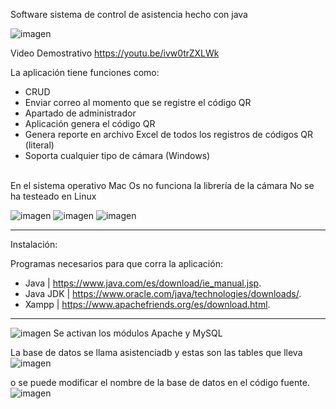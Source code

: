 Software sistema de control de asistencia hecho con java 


![imagen](https://github.com/terqo/asistenciaJAVA/assets/44992155/c38e8091-03e6-4bda-afe9-dfd4ee47fce5)

Video Demostrativo
https://youtu.be/ivw0trZXLWk

La aplicación tiene funciones como: 
- CRUD
- Enviar correo al momento que se registre el código QR
- Apartado de administrador
- Aplicación genera el código QR
- Genera reporte en archivo Excel de todos los registros de códigos QR (literal)
- Soporta cualquier tipo de cámara (Windows)
<br>
En el sistema operativo Mac Os no funciona la librería de la cámara 
No se ha testeado en Linux

![imagen](https://github.com/terqo/asistenciaJAVA/assets/44992155/03512fd2-be83-4892-aabd-a333801ee1b6)
![imagen](https://github.com/terqo/asistenciaJAVA/assets/44992155/bf904b37-95b0-437f-9970-e6b36cfb81ab)
![imagen](https://github.com/terqo/asistenciaJAVA/assets/44992155/46f0c370-28e4-4e24-9a73-bfb6a11d3a98)

------

Instalación:

Programas necesarios para que corra la aplicación:
- Java | https://www.java.com/es/download/ie_manual.jsp.
- Java JDK | https://www.oracle.com/java/technologies/downloads/.
- Xampp | https://www.apachefriends.org/es/download.html.
------
![imagen](https://github.com/terqo/asistenciaJAVA/assets/44992155/18164b7b-f20c-4518-83e3-44fd21287e4b)
Se activan los módulos Apache y MySQL 

La base de datos se llama asistenciadb y estas son las tables que lleva
![imagen](https://github.com/terqo/asistenciaJAVA/assets/44992155/4487113c-4c78-4b8b-9e55-5a850d4f99fd)

o se puede modificar el nombre de la base de datos en el código fuente.
![imagen](https://github.com/terqo/asistenciaJAVA/assets/44992155/25160c16-52c0-454c-b634-28a0f52e4bbc)

